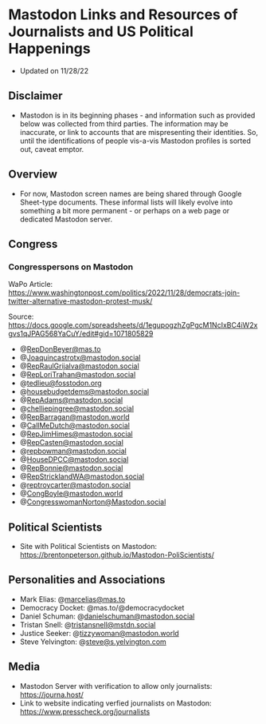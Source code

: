 # Mastodon Links and Resources of Journalists and US Political Happenings

- Updated on 11/28/22

## Disclaimer

- Mastodon is in its beginning phases - and information such as provided below was collected from third parties. The information may be inaccurate, or link to accounts that are mispresenting their identities. So, until the identifications of people vis-a-vis Mastodon profiles is sorted out, caveat emptor.

## Overview

- For now, Mastodon screen names are being shared through Google Sheet-type documents. These informal lists will likely evolve into something a bit more permanent - or perhaps on a web page or dedicated Mastodon server.

## Congress

### Congresspersons on Mastodon

WaPo Article: https://www.washingtonpost.com/politics/2022/11/28/democrats-join-twitter-alternative-mastodon-protest-musk/

Source: https://docs.google.com/spreadsheets/d/1egupogzhZgPgcM1NcIxBC4iW2xgvs1qJPAG568YaCuY/edit#gid=1071805829

- @RepDonBeyer@mas.to
- @Joaquincastrotx@mastodon.social
- @RepRaulGrijalva@mastodon.social
- @RepLoriTrahan@mastodon.social
- @tedlieu@fosstodon.org
- @housebudgetdems@mastodon.social
- @RepAdams@mastodon.social
- @chelliepingree@mastodon.social
- @RepBarragan@mastodon.world
- @CallMeDutch@mastodon.social
- @RepJimHimes@mastodon.social
- @RepCasten@mastodon.social
- @repbowman@mastodon.social
- @HouseDPCC@mastodon.social
- @RepBonnie@mastodon.social
- @RepStricklandWA@mastodon.social
- @reptroycarter@mastodon.social
- @CongBoyle@mastodon.world
- @CongresswomanNorton@Mastodon.social

## Political Scientists

- Site with Political Scientists on Mastodon: https://brentonpeterson.github.io/Mastodon-PoliScientists/

## Personalities and Associations

- Mark Elias: @marcelias@mas.to
- Democracy Docket: @mas.to/@democracydocket
- Daniel Schuman: @danielschuman@mastodon.social 
- Tristan Snell: @tristansnell@mstdn.social
- Justice Seeker: @tizzywoman@mastodon.world
- Steve Yelvington: @steve@s.yelvington.com


## Media

- Mastodon Server with verification to allow only journalists: https://journa.host/
- Link to website indicating verfied journalists on Mastodon: https://www.presscheck.org/journalists
